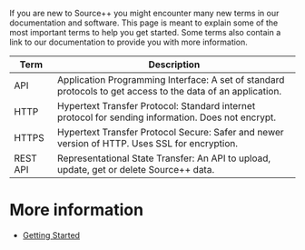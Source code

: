 If you are new to Source++ you might encounter many new terms in our documentation and software.
This page is meant to explain some of the most important terms to help you get started.
Some terms also contain a link to our documentation to provide you with more information.

| Term     | Description                                                  |
| -------- | ------------------------------------------------------------ |
| API      | Application Programming Interface: A set of standard protocols to get access to the data of an application. |
| HTTP     | Hypertext Transfer Protocol: Standard internet protocol for sending information. Does not encrypt. |
| HTTPS    | Hypertext Transfer Protocol Secure: Safer and newer version of HTTP. Uses SSL for encryption. |
| REST API | Representational State Transfer: An API to upload, update, get or delete Source++ data. |

# More information

- [Getting Started](../01-introduction/01-getting-started.md)
